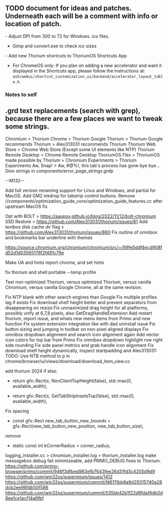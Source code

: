 ## TODO document for ideas and patches. Underneath each will be a comment with info or location of patch.

&#45; Adjust DPI from 300 to 72 for Windows .ico files.

 - Gimp and convert.exe to check ico sizes

&#45; Add new Thorium shortcuts to ThoriumOS Shortcuts App

 - For ChromeOS only: If you plan on adding a new accelerator and want it
 displayed in the Shortcuts app, please follow the instructions at: `ash/webui/shortcut_customization_ui/backend/accelerator_layout_table.h`.

### Notes to self

## .grd text replacements (search with grep), because there are a few places we want to tweak some strings.

Chromium > Thorium
Chrome > Thorium
Google Thorium > Thorium
Google recommends Thorium > Alex313031 recommends Thorium
Thorium Web Store > Chrome Web Store (Except some UI elements like NTP)
Thorium Remote Desktop > Chrome Remote Desktop
ThoriumOS Flex > ThoriumOS
made possible by Thorium > Chromium
Experiments > Thorium Experiments
Aw, Snap! > Aw, #@%!, this tab's process has gone bye bye...
Dino strings in components/error_page_strings.grdp

--M132--

Add full version renaming support for Linux and Windows, and partial for MacOS.
Add GM2 inkdrop for tabstrip control buttons.
Remove //components/optimization_guide_core/optimization_guide_features.cc after upstream MacOS fix

Opt with BOLT > https://aaupov.github.io/blog/2022/11/12/bolt-chromium
SSD Restore > https://github.com/Alex313031/thorium/issues/61
Add textbox disk cache dir flag > https://github.com/Alex313031/thorium/issues/860
Fix outline of omnibox and bookmarks bar underline with themes

https://source.chromium.org/chromium/chromium/src/+/99fe5ddf4ecd908fd52d1d03565176f2f481c79e

Make UA and hints report chrome, and set hints

fix thorium and shell portable --temp profile

Test non-optimized Thorium, versus optimized Thorium, versus vanilla Chromium, versus vanilla Google Chrome, all at the same revision.

Fix NTP blank with other search engines than Google
Fix multiple profiles lag if exists
Fix download shelf height better and prevent separators from disappearing on resize
Fix unmaximized drag height for all platforms, possibly unify at 6,7,8 pixels, also GetDragHandleExtension
Add restart thorium, report issue, and whats new menu items from Primo and new function
Fix system extension integration like with dad uninstall issue
Fix button sizing and jumping in toolbar on non-pixel aligned displays
Fix omnibox dropdown alignment and search icon alignment again
Add vector icon colors for top bar from Primo
Fix omnibox dropdown highlight row right side rounding
Fix side panel metrics and grab handle icon alignment
Fix download shelf height dynamically, inspect startpadding and Alex313031: TODO: Use NTB method to p in chrome/browser/ui/views/download/download_item_view.cc

add thorium 2024 if else:
-  return gfx::Rect(x, NonClientTopHeight(false), std::max(0, available_width),
+  return gfx::Rect(x, GetTabStripInsetsTop(false), std::max(0, available_width),

Fix spacing
+    const gfx::Rect new_tab_button_new_bounds =
         gfx::Rect(new_tab_button_new_position, new_tab_button_size);

remove
+    static const int kCornerRadius = corner_radius;

logging_installer.cc > chromium_installer.log > thorium_installer.log
make messagebox debug fail minimizeable, add PRIMO_DEBUG fixes to Thorium.
https://github.com/primo-browser/primo/commit/946f3dfbed983efb7643fee26d31fd3c4205d9d9
https://github.com/win32ss/supermium/issues/1412
https://github.com/win32ss/supermium/commit/f46111bb8a9d29315740a28dcb2ee96fdb50f586
https://github.com/win32ss/supermium/commit/535bb42b1f22d9fdaf4db0d8ee1ce1acf14a6fbf
